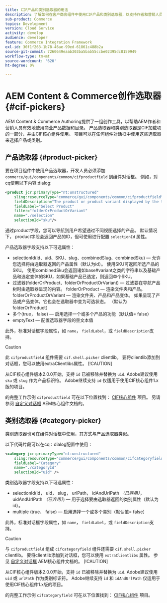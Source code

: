 ```yaml
---
title: CIF产品和类别选取器的用法
description: 了解如何在客户商务组件中使用CIF产品和类别选取器，以支持作者和营销人员高效地使用商务产品和目录数据。
sub-product: Commerce
topics: Development
version: Cloud Service
activity: develop
audience: developer
feature: Commerce Integration Framework
exl-id: 30f1f263-1b78-46ae-99ed-61861c488b2a
source-git-commit: 7260649eaab303ba5bab55ccbe02395dc8159949
workflow-type: tm+mt
source-wordcount: '620'
ht-degree: 0%

---
```


# AEM Content &amp; Commerce创作选取器 {#cif-pickers}

AEM Content &amp; Commerce Authoring提供了一组创作工具，以帮助AEM作者和营销人员有效地使用商业产品数据和目录。 产品选取器和类别选取器是CIF加载项的一部分，并由CIF核心组件使用。 项目可以在任何组件对话框中使用这些选取器来选择产品或类别。

## 产品选取器 {#product-picker}

要在项目组件中使用产品选取器，开发人员必须添加 `commerce/gui/components/common/cifproductfield` 到组件对话框。 例如，对cq使用以下内容:dialog:

```xml
<product jcr:primaryType="nt:unstructured"
    sling:resourceType="commerce/gui/components/common/cifproductfield"
    fieldDescription="The product or product variant displayed by the teaser"
    fieldLabel="Select Product"
    filter="folderOrProductOrVariant"
    name="./selection"
    selectionId="sku"/>
```

通过product字段，您可以导航到用户希望通过不同视图选择的产品。 默认情况下， product字段会返回产品的ID，但可使用进行配置 `selectionId` 属性。

产品选取器字段支持以下可选属性：

- selectionId(id、uid、SKU、slug、combinedSlug、combinedSku) — 允许您选择将由选取器返回的产品属性（默认为id）。 使用SKU可返回所选产品的SKU。 使用combinedSku会返回诸如base#variant之类的字符串以及基础产品和选定变体的SKU，如果基础产品已选定，则返回单个SKU。
- 过滤器(folderOrProduct、folderOrProductOrVariant) — 过滤要在导航产品树时由选取器呈现的内容。 folderOrProduct — 渲染文件夹和产品。 folderOrProductOrVariant — 渲染文件夹、产品和产品变体。 如果呈现了产品或产品变体，它也会在选取器中变为可选状态。 （默认为folderOrProduct）
- 多个(true， false) — 启用选择一个或多个产品的功能（默认值= false）
- emptyText — 配置选取器字段的空文本值

此外，标准对话框字段属性，如 `name`， `fieldLabel`，或 `fieldDescription`支持。

>[!CAUTION]
>
>此 `cifproductfield` 组件需要 `cif.shell.picker` clientlib。 要将clientlib添加到对话框，您可以使用extraClientlibs属性。
>[!CAUTION]
>
>从CIF核心组件版本2.0.0开始，支持 `id` 已被移除并替换为 `uid`. Adobe建议使用 `sku` 或 `slug` 作为产品标识符。 Adobe继续支持 `id` 仅适用于使用CIF核心组件1.x版的项目。

的完整工作示例 `cifproductfield` 可在以下位置找到： [CIF核心组件](https://github.com/adobe/aem-core-cif-components/blob/master/ui.apps/src/main/content/jcr_root/apps/core/cif/components/commerce/productteaser/v1/productteaser/_cq_dialog/.content.xml) 项目。 另请参阅 [自定义对话框](https://experienceleague.adobe.com/docs/experience-manager-core-components/using/developing/customizing.html?lang=en#customizing-dialogs) AEM核心组件文档的。

## 类别选取器 {#category-picker}

类别选取器也可在组件对话框中使用，其方式与产品选取器类似。

以下代码片段可以在cq：dialog配置中使用：

```xml
<category jcr:primaryType="nt:unstructured" 
    sling:resourceType="commerce/gui/components/common/cifcategoryfield" 
    fieldLabel="Category" 
    name="./categoryId" 
    selectionId="uid" />
```

类别选取器字段支持以下可选属性：

- selectionId(id， uid， slug， urlPath， idAndUrlPath _（已弃用）_， uidAndUrlPath _（已弃用）_) — 用于选择要由选取器返回的类别属性（默认为id）。
- multiple (true， false) — 启用选择一个或多个类别（默认值= false）

此外，标准对话框字段属性，如 `name`， `fieldLabel`，或 `fieldDescription`支持。

>[!CAUTION]
>
>与 `cifproductfield` 组成 `cifcategoryfield` 组件还需要 `cif.shell.picker` clientlib。 要将clientlib添加到对话框，您可以使用 `extraClientlibs` 属性。 参见 [自定义对话框](https://experienceleague.adobe.com/docs/experience-manager-core-components/using/developing/customizing.html?lang=en#customizing-dialogs) AEM核心组件文档的。
>[!CAUTION]
>
>从CIF核心组件版本2.0.0开始，支持 `id` 已被移除并替换为 `uid`. Adobe建议使用 `uid` 或 `urlPath` 作为类别标识符。 Adobe继续支持 `id` 和 `idAndUrlPath` 仅适用于使用CIF核心组件1.x版的项目。

的完整工作示例 `cifcategoryfield` 可在以下位置找到： [CIF核心组件](https://github.com/adobe/aem-core-cif-components/blob/master/ui.apps/src/main/content/jcr_root/apps/core/cif/components/commerce/featuredcategorylist/v1/featuredcategorylist/_cq_dialog/.content.xml) 项目。
